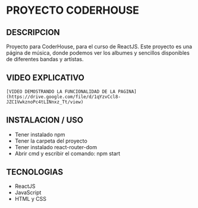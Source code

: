 # PROYECTO CODERHOUSE

## DESCRIPCION

Proyecto para CoderHouse, para el curso de ReactJS.
Este proyecto es una página de música, donde podemos ver los albumes y sencillos disponibles de diferentes bandas y artístas.

## VIDEO EXPLICATIVO

```
[VIDEO DEMOSTRANDO LA FUNCIONALIDAD DE LA PAGINA](https://drive.google.com/file/d/1qYzvCcl8-JZC1VwkznoPc4tLINnxz_Tt/view)
```

## INSTALACION / USO

* Tener instalado npm
* Tener la carpeta del proyecto
* Tener instalado react-router-dom
* Abrir cmd y escribir el comando: npm start

## TECNOLOGIAS

* ReactJS
* JavaScript
* HTML y CSS